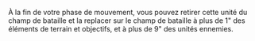 À la fin de votre phase de mouvement,
vous pouvez retirer cette unité du
champ de bataille et la replacer sur
le champ de bataille à plus de 1" des
éléments de terrain et objectifs, et à
plus de 9" des unités ennemies.
